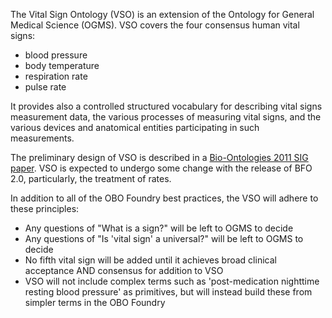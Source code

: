 The Vital Sign Ontology (VSO) is an extension of the Ontology for General Medical Science (OGMS). VSO covers the four consensus human vital signs:
  * blood pressure
  * body temperature
  * respiration rate
  * pulse rate

It provides also a controlled structured vocabulary for describing vital signs measurement data, the various processes of measuring vital signs, and the various devices and anatomical entities participating in such measurements.

The preliminary design of VSO is described in a <a href='http://ontology.buffalo.edu/smith/articles/Vital_Sign_Ontology.pdf'>Bio-Ontologies 2011 SIG paper</a>. VSO is expected to undergo some change with the release of BFO 2.0, particularly, the treatment of rates.

In addition to all of the OBO Foundry best practices, the VSO will adhere to these principles:

  * Any questions of "What is a sign?" will be left to OGMS to decide
  * Any questions of "Is 'vital sign' a universal?" will be left to OGMS to decide
  * No fifth vital sign will be added until it achieves broad clinical acceptance AND consensus for addition to VSO
  * VSO will not include complex terms such as 'post-medication nighttime resting blood pressure' as primitives, but will instead build these from simpler terms in the OBO Foundry

